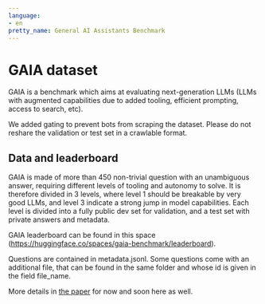 ```yaml
---
language:
- en
pretty_name: General AI Assistants Benchmark
---
```

# GAIA dataset

GAIA is a benchmark which aims at evaluating next-generation LLMs (LLMs with augmented capabilities due to added tooling, efficient prompting, access to search, etc).

We added gating to prevent bots from scraping the dataset. Please do not reshare the validation or test set in a crawlable format.

## Data and leaderboard
GAIA is made of more than 450 non-trivial question with an unambiguous answer, requiring different levels of tooling and autonomy to solve. It is therefore divided in 3 levels, where level 1 should be breakable by very good LLMs, and level 3 indicate a strong jump in model capabilities. Each level is divided into a fully public dev set for validation, and a test set with private answers and metadata.

GAIA leaderboard can be found in this space (https://huggingface.co/spaces/gaia-benchmark/leaderboard).

Questions are contained in metadata.jsonl. Some questions come with an additional file, that can be found in the same folder and whose id is given in the field file_name.

More details in [the paper](https://arxiv.org/abs/2311.12983) for now and soon here as well.